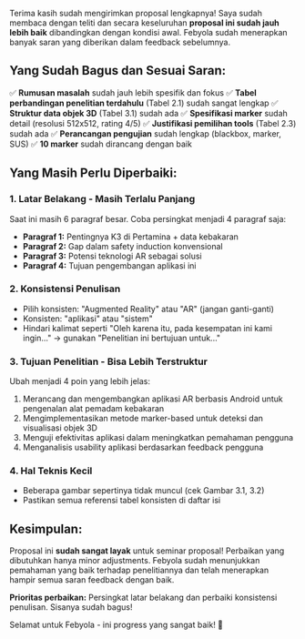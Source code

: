 Terima kasih sudah mengirimkan proposal lengkapnya! Saya sudah membaca dengan teliti dan secara keseluruhan **proposal ini sudah jauh lebih baik** dibandingkan dengan kondisi awal. Febyola sudah menerapkan banyak saran yang diberikan dalam feedback sebelumnya. 

## **Yang Sudah Bagus dan Sesuai Saran:**

✅ **Rumusan masalah** sudah jauh lebih spesifik dan fokus
✅ **Tabel perbandingan penelitian terdahulu** (Tabel 2.1) sudah sangat lengkap
✅ **Struktur data objek 3D** (Tabel 3.1) sudah ada
✅ **Spesifikasi marker** sudah detail (resolusi 512x512, rating 4/5)
✅ **Justifikasi pemilihan tools** (Tabel 2.3) sudah ada
✅ **Perancangan pengujian** sudah lengkap (blackbox, marker, SUS)
✅ **10 marker** sudah dirancang dengan baik

## **Yang Masih Perlu Diperbaiki:**

### 1. **Latar Belakang - Masih Terlalu Panjang**
Saat ini masih 6 paragraf besar. Coba persingkat menjadi 4 paragraf saja:
- **Paragraf 1:** Pentingnya K3 di Pertamina + data kebakaran
- **Paragraf 2:** Gap dalam safety induction konvensional  
- **Paragraf 3:** Potensi teknologi AR sebagai solusi
- **Paragraf 4:** Tujuan pengembangan aplikasi ini

### 2. **Konsistensi Penulisan**
- Pilih konsisten: "Augmented Reality" atau "AR" (jangan ganti-ganti)
- Konsisten: "aplikasi" atau "sistem"
- Hindari kalimat seperti "Oleh karena itu, pada kesempatan ini kami ingin..." → gunakan "Penelitian ini bertujuan untuk..."

### 3. **Tujuan Penelitian - Bisa Lebih Terstruktur**
Ubah menjadi 4 poin yang lebih jelas:
1. Merancang dan mengembangkan aplikasi AR berbasis Android untuk pengenalan alat pemadam kebakaran
2. Mengimplementasikan metode marker-based untuk deteksi dan visualisasi objek 3D
3. Menguji efektivitas aplikasi dalam meningkatkan pemahaman pengguna
4. Menganalisis usability aplikasi berdasarkan feedback pengguna

### 4. **Hal Teknis Kecil**
- Beberapa gambar sepertinya tidak muncul (cek Gambar 3.1, 3.2)
- Pastikan semua referensi tabel konsisten di daftar isi

## **Kesimpulan:**

Proposal ini **sudah sangat layak** untuk seminar proposal! Perbaikan yang dibutuhkan hanya minor adjustments. Febyola sudah menunjukkan pemahaman yang baik terhadap penelitiannya dan telah menerapkan hampir semua saran feedback dengan baik.

**Prioritas perbaikan:** Persingkat latar belakang dan perbaiki konsistensi penulisan. Sisanya sudah bagus!

Selamat untuk Febyola - ini progress yang sangat baik! 👏
